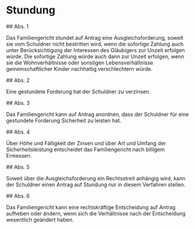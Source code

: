 # Stundung



\#\# Abs. 1

 Das Familiengericht stundet auf Antrag eine Ausgleichsforderung, soweit sie vom Schuldner nicht bestritten wird, wenn die sofortige Zahlung auch unter Berücksichtigung der Interessen des Gläubigers zur Unzeit erfolgen würde. Die sofortige Zahlung würde auch dann zur Unzeit erfolgen, wenn sie die Wohnverhältnisse oder sonstigen Lebensverhältnisse gemeinschaftlicher Kinder nachhaltig verschlechtern würde.

\#\# Abs. 2

 Eine gestundete Forderung hat der Schuldner zu verzinsen.

\#\# Abs. 3

 Das Familiengericht kann auf Antrag anordnen, dass der Schuldner für eine gestundete Forderung Sicherheit zu leisten hat.

\#\# Abs. 4

 Über Höhe und Fälligkeit der Zinsen und über Art und Umfang der Sicherheitsleistung entscheidet das Familiengericht nach billigem Ermessen.

\#\# Abs. 5

 Soweit über die Ausgleichsforderung ein Rechtsstreit anhängig wird, kann der Schuldner einen Antrag auf Stundung nur in diesem Verfahren stellen.

\#\# Abs. 6

 Das Familiengericht kann eine rechtskräftige Entscheidung auf Antrag aufheben oder ändern, wenn sich die Verhältnisse nach der Entscheidung wesentlich geändert haben. 

